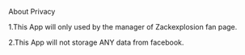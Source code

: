 About Privacy

1.This App will only used by the manager of Zackexplosion fan page.

2.This App will not storage ANY data from facebook.
